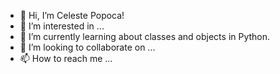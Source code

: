 - 👋 Hi, I’m Celeste Popoca!
- 👀 I’m interested in ...
- 🌱 I’m currently learning about classes and objects in Python.
- 💞️ I’m looking to collaborate on ...
- 📫 How to reach me ...

<!---
celestepop/celestepop is a ✨ special ✨ repository because its `README.md` (this file) appears on your GitHub profile.
You can click the Preview link to take a look at your changes.
--->
